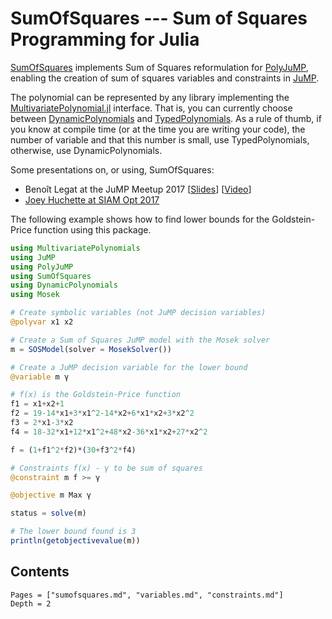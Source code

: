 # SumOfSquares --- Sum of Squares Programming for Julia

[SumOfSquares](https://github.com/JuliaOpt/SumOfSquares.jl) implements Sum of Squares reformulation for [PolyJuMP](https://github.com/JuliaOpt/PolyJuMP.jl),
enabling the creation of sum of squares variables and constraints in [JuMP](https://github.com/JuliaOpt/JuMP.jl).

The polynomial can be represented by any library implementing the [MultivariatePolynomial.jl](https://github.com/JuliaAlgebra/MultivariatePolynomials.jl) interface.
That is, you can currently choose between [DynamicPolynomials](https://github.com/JuliaAlgebra/MultivariatePolynomials.jl) and [TypedPolynomials](https://github.com/JuliaAlgebra/MultivariatePolynomials.jl).
As a rule of thumb, if you know at compile time (or at the time you are writing your code), the number of variable and that this number is small, use TypedPolynomials, otherwise, use DynamicPolynomials.

Some presentations on, or using, SumOfSquares:
  * Benoît Legat at the JuMP Meetup 2017 [[Slides](http://www.juliaopt.org/meetings/mit2017/legat.pdf)] [[Video](https://youtu.be/kyo72yWYr54)]
  * [Joey Huchette at SIAM Opt 2017](https://docs.google.com/presentation/d/1ASfjB1TdLJmYxT0b6rnyGh9eLbMc-66bTOt3_3yvc90/edit?usp=sharing)

The following example shows how to find lower bounds for the Goldstein-Price function using this package.

```julia
using MultivariatePolynomials
using JuMP
using PolyJuMP
using SumOfSquares
using DynamicPolynomials
using Mosek

# Create symbolic variables (not JuMP decision variables)
@polyvar x1 x2

# Create a Sum of Squares JuMP model with the Mosek solver
m = SOSModel(solver = MosekSolver())

# Create a JuMP decision variable for the lower bound
@variable m γ

# f(x) is the Goldstein-Price function
f1 = x1+x2+1
f2 = 19-14*x1+3*x1^2-14*x2+6*x1*x2+3*x2^2
f3 = 2*x1-3*x2
f4 = 18-32*x1+12*x1^2+48*x2-36*x1*x2+27*x2^2

f = (1+f1^2*f2)*(30+f3^2*f4)

# Constraints f(x) - γ to be sum of squares
@constraint m f >= γ

@objective m Max γ

status = solve(m)

# The lower bound found is 3
println(getobjectivevalue(m))
```

## Contents
```@contents
Pages = ["sumofsquares.md", "variables.md", "constraints.md"]
Depth = 2
```
